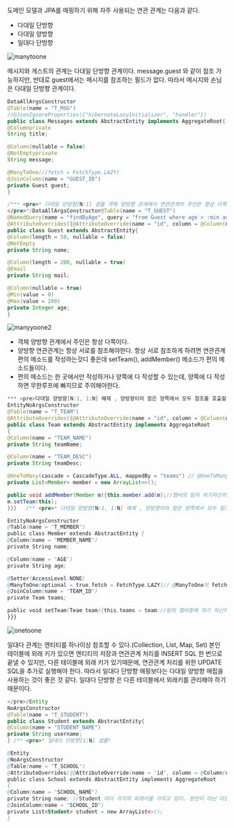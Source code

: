 도메인 모델과 JPA를 매핑하기 위해 자주 사용되는 연관 관계는 다음과 같다.

- 다대일 단방향
- 다대일 양방향
- 일대다 단방향

![manytoone](https://user-images.githubusercontent.com/15258916/96412189-afa6d100-1224-11eb-8da1-988c0cb3465e.png)

메시지와 게스트의 관계는 다대일 단방향 관계이다.
message.guest 와 같이 참조 가능하지만,   반대로 guest에서는 메시지를 참조하는 필드가 없다. 따라서 메시지와 손님은 다대일 단방향 관계이다. 

```java
DataAllArgsConstructor
@Table(name = "T_MSG")
//@JsonIgnoreProperties({"hibernateLazyInitializer", "handler"})
public class Messages extends AbstractEntity implements AggregateRoot{          
@Columnprivate 
String title;      

@Column(nullable = false)
@NotEmptyprivate 
String message;         

@ManyToOne//(fetch = FetchType.LAZY)
@JoinColumn(name = "GUEST_ID")       
private Guest guest;  
}

/*** <pre>* 다대일 단방향[N:1] 샘플 객체 양방향 관계에서 연관관계의 주인은 항상 다쪽이다.
</pre>*/DataAllArgsConstructor@Table(name = "T_GUEST")
@NamedQuery(name = "findByAge", query = "from Guest where age > :min and age < :max") 
@AttributeOverrides({@AttributeOverride(name = "id", column = @Column(name = "GUEST_ID"))})
public class Guest extends AbstractEntity{           
@Column(length = 50, nullable = false)
@NotEmpty      
private String name;

@Column(length = 200, nullable = true)
@Email      
private String mail;      

@Column(nullable = true)
@Min(value = 0)     
@Max(value = 200)      
private Integer age;
} 
```
![manyyoone2](https://user-images.githubusercontent.com/15258916/96412194-b2092b00-1224-11eb-9bda-b03df60d364a.png)

- 객체 양방향 관계에서 주인은 항상 다쪽이다.
- 양방향 연관관계는 항상 서로를 참조해야한다. 항상 서로 참조하게 하려면 연관관계 편의 메소드를 작성하는것디 좋은데 setTeam(), addMember() 메소드가 편의 메소드들이다.
- 편의 메소드는 한 곳에서만 작성하거나 양쪽에 다 작성할 수 있는데, 양쪽에 다 작성하면 무한루프에 빠지므로 주의해야한다.

```java
*** <pre>다대일 양방향[N:1, 1:N] 예제 , 양방향이라 함은 양쪽에서 모두 참조를 호출할 수 있는 비지니스를 의미
EntityNoArgsConstructor
@Table(name = "T_TEAM") 
@AttributeOverrides({@AttributeOverride(name = "id", column = @Column(name = "TEAM_ID"))})
public class Team extends AbstractEntity implements AggregateRoot 
{       
@Column(name = "TEAM_NAME")
private String teamName;

@Column(name = "TEAM_DESC")
private String teamDesc;          

@OneToMany(cascade = CascadeType.ALL, mappedBy = "teams") // @OneToMany의 fetch 기본전략은 LAZY이다.
private List<Member> member = new ArrayList<>();               

public void addMember(Member m){this.member.add(m);//멤버의 팀이 자기자신이 아니면 멤버에 팀 추가if(m.getTeams() != this){//양쪽에 작성되어 있기에  무한루프 방지
m.setTeam(this);
}}}   /** <pre>* 다대일 양방향[N:1, 1:N] 예제 , 양방향이라 함은 양쪽에서 모두 참조를 호출할 수 있는 비지니스를 의미

EntityNoArgsConstructor
@Table(name = "T_MEMBER")
public class Member extends AbstractEntity {           
@Column(name = "MEMBER_NAME")
private String name;

@Column(name = "AGE")
private String age;      

@Setter(AccessLevel.NONE)
@ManyToOne(optional = true,fetch = FetchType.LAZY)// @ManyToOne의 fetch 기본전략은 EAGER이다.
@JoinColumn(name = "TEAM_ID")       
private Team teams;              

public void setTeam(Team team){this.teams = team;//팀의 멤버중에 자기 자신이 없으면 추가if(!teams.getMember().contains(this)){ //양쪽에 작성되어 있기에 무한루프 방지teams.getMember().add(this);
}}}
```
![onetoone](https://user-images.githubusercontent.com/15258916/96412202-b5041b80-1224-11eb-8e35-7a726d677eca.png)

일대다 관계는 엔티티를 하나이상 참조할 수 있다.(Collection, List, Map, Set)
본인 테이블에 외래 키가 있으면 엔티티의 저장과 연관관계 처리를 INSERT SQL 한 번으로 끝낼 수 있지만, 다른 테이블에 외래 키가 있기때문에,
연관관계 처리를 위한 UPDATE SQL을 추가로 실행해야 한다.
따라서 일대다 단방향 매핑보다는 다대일 양방향 매핍을 사용하는 것이 좋은 것 같다. 일대다 단뱡향 은 다른 테이블에서 외래키를 관리해야 하기 때문이다.

```java
</pre>/Entity
NoArgsConstructor
@Table(name = "T_STUDENT")
public class Student extends AbstractEntity{ 
@Column(name = "STUDENT_NAME")
private String username;
} /** <pre>* 일대다 단방향[1:N] 샘플*

@Entity
@NoArgsConstructor
@Table(name = "T_SCHOOL")
@AttributeOverrides({@AttributeOverride(name = "id", column = @Column(name = "SCHOOL_ID"))})
public class School extends AbstractEntity implements AggregateRoot 
{ 
@Column(name = "SCHOOL_NAME")
private String name; //Student 마다 각각의 외래키를 가지고 있다. 본인이 아닌 다른테이블에 관리
@JoinColumn(name = "SCHOOL_ID")
private List<Student> student = new ArrayList<>();
}
```




